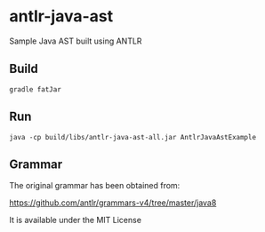 # antlr-java-ast
Sample Java AST built using ANTLR

## Build

```
gradle fatJar
```

## Run

```
java -cp build/libs/antlr-java-ast-all.jar AntlrJavaAstExample
```

## Grammar

The original grammar has been obtained from:

https://github.com/antlr/grammars-v4/tree/master/java8

It is available under the MIT License
